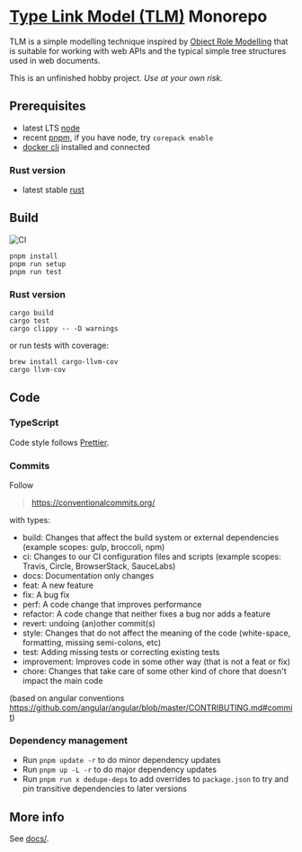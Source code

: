 # [Type Link Model (TLM)](https://type.link.model.tools/) Monorepo

TLM is a simple modelling technique inspired by [Object Role Modelling](https://en.wikipedia.org/wiki/Object-role_modeling) that is suitable for working with web APIs and the typical simple tree structures used in web documents.

This is an unfinished hobby project. _Use at your own risk._

## Prerequisites

- latest LTS [node](https://nodejs.org/)
- recent [pnpm](https://pnpm.io/), if you have node, try `corepack enable`
- [docker cli](https://github.com/docker/cli) installed and connected

### Rust version

- latest stable [rust](https://www.rust-lang.org/)

## Build

![CI](https://github.com/lsimons/tlm/workflows/CI/badge.svg)

```shell
pnpm install
pnpm run setup
pnpm run test
```

### Rust version

```shell
cargo build
cargo test
cargo clippy -- -D warnings
```

or run tests with coverage:

```shell
brew install cargo-llvm-cov
cargo llvm-cov
```

## Code

### TypeScript

Code style follows [Prettier](https://prettier.io/).

### Commits

Follow

> https://conventionalcommits.org/

with types:

- build: Changes that affect the build system or external dependencies (example scopes: gulp, broccoli, npm)
- ci: Changes to our CI configuration files and scripts (example scopes: Travis, Circle, BrowserStack, SauceLabs)
- docs: Documentation only changes
- feat: A new feature
- fix: A bug fix
- perf: A code change that improves performance
- refactor: A code change that neither fixes a bug nor adds a feature
- revert: undoing (an)other commit(s)
- style: Changes that do not affect the meaning of the code (white-space, formatting, missing semi-colons, etc)
- test: Adding missing tests or correcting existing tests
- improvement: Improves code in some other way (that is not a feat or fix)
- chore: Changes that take care of some other kind of chore that doesn't impact the main code

(based on angular conventions https://github.com/angular/angular/blob/master/CONTRIBUTING.md#commit)

### Dependency management

- Run `pnpm update -r` to do minor dependency updates
- Run `pnpm up -L -r` to do major dependency updates
- Run `pnpm run x dedupe-deps` to add overrides to `package.json` to try and pin transitive dependencies to later versions

## More info

See [docs/](docs/).
